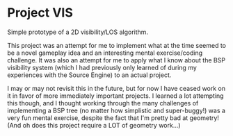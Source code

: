 # Project VIS
Simple prototype of a 2D visibility/LOS algorithm.

This project was an attempt for me to implement what at the time seemed to be a novel gameplay idea and an interesting mental exercise/coding challenge. It was also an attempt for me to apply what I know about the BSP visibility system (which I had previously only learned of during my experiences with the Source Engine) to an actual project.

I may or may not revisit this in the future, but for now I have ceased work on it in favor of more immediately important projects. I learned a lot attempting this though, and I thought working through the many challenges of implementing a BSP tree (no matter how simplistic and super-buggy!) was a very fun mental exercise, despite the fact that I'm pretty bad at geometry! (And oh does this project require a LOT of geometry work...)
